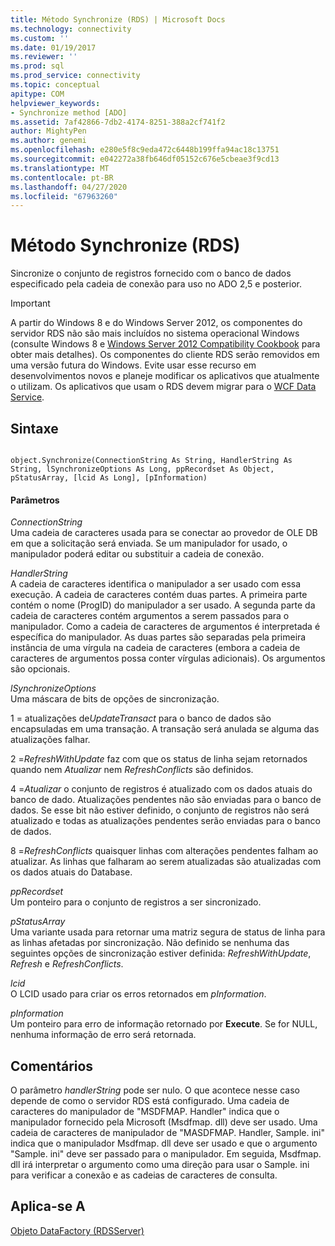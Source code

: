 ```yaml
---
title: Método Synchronize (RDS) | Microsoft Docs
ms.technology: connectivity
ms.custom: ''
ms.date: 01/19/2017
ms.reviewer: ''
ms.prod: sql
ms.prod_service: connectivity
ms.topic: conceptual
apitype: COM
helpviewer_keywords:
- Synchronize method [ADO]
ms.assetid: 7af42866-7db2-4174-8251-388a2cf741f2
author: MightyPen
ms.author: genemi
ms.openlocfilehash: e280e5f8c9eda472c6448b199ffa94ac18c13751
ms.sourcegitcommit: e042272a38fb646df05152c676e5cbeae3f9cd13
ms.translationtype: MT
ms.contentlocale: pt-BR
ms.lasthandoff: 04/27/2020
ms.locfileid: "67963260"
---
```

# <a name="synchronize-method-rds"></a>Método Synchronize (RDS)
Sincronize o conjunto de registros fornecido com o banco de dados especificado pela cadeia de conexão para uso no ADO 2,5 e posterior.  
  
> [!IMPORTANT]
>  A partir do Windows 8 e do Windows Server 2012, os componentes do servidor RDS não são mais incluídos no sistema operacional Windows (consulte Windows 8 e [Windows Server 2012 Compatibility Cookbook](https://www.microsoft.com/download/details.aspx?id=27416) para obter mais detalhes). Os componentes do cliente RDS serão removidos em uma versão futura do Windows. Evite usar esse recurso em desenvolvimentos novos e planeje modificar os aplicativos que atualmente o utilizam. Os aplicativos que usam o RDS devem migrar para o [WCF Data Service](https://go.microsoft.com/fwlink/?LinkId=199565).  
  
## <a name="syntax"></a>Sintaxe  
  
```  
  
object.Synchronize(ConnectionString As String, HandlerString As String, lSynchronizeOptions As Long, ppRecordset As Object, pStatusArray, [lcid As Long], [pInformation)  
```  
  
#### <a name="parameters"></a>Parâmetros  
 *ConnectionString*  
 Uma cadeia de caracteres usada para se conectar ao provedor de OLE DB em que a solicitação será enviada. Se um manipulador for usado, o manipulador poderá editar ou substituir a cadeia de conexão.  
  
 *HandlerString*  
 A cadeia de caracteres identifica o manipulador a ser usado com essa execução. A cadeia de caracteres contém duas partes. A primeira parte contém o nome (ProgID) do manipulador a ser usado. A segunda parte da cadeia de caracteres contém argumentos a serem passados para o manipulador. Como a cadeia de caracteres de argumentos é interpretada é específica do manipulador. As duas partes são separadas pela primeira instância de uma vírgula na cadeia de caracteres (embora a cadeia de caracteres de argumentos possa conter vírgulas adicionais). Os argumentos são opcionais.  
  
 *lSynchronizeOptions*  
 Uma máscara de bits de opções de sincronização.  
  
 1 = atualizações de*UpdateTransact* para o banco de dados são encapsuladas em uma transação. A transação será anulada se alguma das atualizações falhar.  
  
 2 =*RefreshWithUpdate* faz com que os status de linha sejam retornados quando nem *Atualizar* nem *RefreshConflicts* são definidos.  
  
 4 =*Atualizar* o conjunto de registros é atualizado com os dados atuais do banco de dado. Atualizações pendentes não são enviadas para o banco de dados. Se esse bit não estiver definido, o conjunto de registros não será atualizado e todas as atualizações pendentes serão enviadas para o banco de dados.  
  
 8 =*RefreshConflicts* quaisquer linhas com alterações pendentes falham ao atualizar. As linhas que falharam ao serem atualizadas são atualizadas com os dados atuais do Database.  
  
 *ppRecordset*  
 Um ponteiro para o conjunto de registros a ser sincronizado.  
  
 *pStatusArray*  
 Uma variante usada para retornar uma matriz segura de status de linha para as linhas afetadas por sincronização. Não definido se nenhuma das seguintes opções de sincronização estiver definida: *RefreshWithUpdate*, *Refresh* e *RefreshConflicts*.  
  
 *lcid*  
 O LCID usado para criar os erros retornados em *pInformation*.  
  
 *pInformation*  
 Um ponteiro para erro de informação retornado por **Execute**. Se for NULL, nenhuma informação de erro será retornada.  
  
## <a name="remarks"></a>Comentários  
 O parâmetro *handlerString* pode ser nulo. O que acontece nesse caso depende de como o servidor RDS está configurado. Uma cadeia de caracteres do manipulador de "MSDFMAP. Handler" indica que o manipulador fornecido pela Microsoft (Msdfmap. dll) deve ser usado. Uma cadeia de caracteres de manipulador de "MASDFMAP. Handler, Sample. ini" indica que o manipulador Msdfmap. dll deve ser usado e que o argumento "Sample. ini" deve ser passado para o manipulador. Em seguida, Msdfmap. dll irá interpretar o argumento como uma direção para usar o Sample. ini para verificar a conexão e as cadeias de caracteres de consulta.  
  
## <a name="applies-to"></a>Aplica-se A  
 [Objeto DataFactory (RDSServer)](../../../ado/reference/rds-api/datafactory-object-rdsserver.md)



